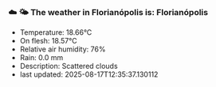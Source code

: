### ☁️ 🌤️  The weather in Florianópolis is: Florianópolis

- Temperature: 18.66°C
- On flesh: 18.57°C
- Relative air humidity: 76%
- Rain: 0.0 mm
- Description: Scattered clouds
- last updated: 2025-08-17T12:35:37.130112
